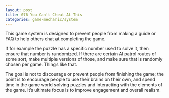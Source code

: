 ```yaml
---
layout: post
title: 076 You Can't Cheat At This
categories: game-mechanic/system
---
```

This game system is designed to prevent people from making a guide or FAQ to help others chat at completing the game.

If for example the puzzle has a specific number used to solve it, then ensure that number is randomized.  If there are certain AI patrol routes of some sort, make multiple versions of those, and make sure that is randomly chosen per game. Things like that.

The goal is not to discourage or prevent people from finishing the game; the point is to encourage people to use their brains on their own, and spend time in the game world solving puzzles and interacting with the elements of the game.  It’s ultimate focus is to improve engagement and overall realism.